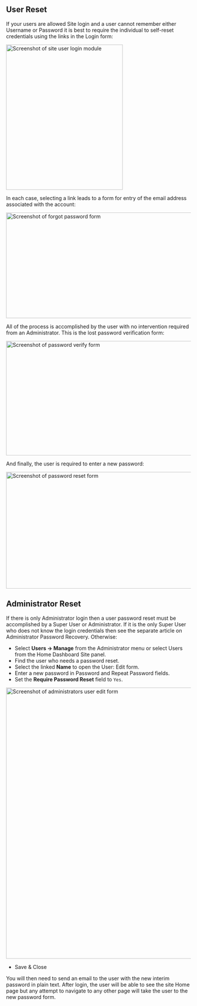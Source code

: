<!-- Filename: J4.x:User_Password_Reset / Display title: User Password Reset -->

## User Reset

If your users are allowed Site login and a user cannot remember either
Username or Password it is best to require the individual to self-reset
credentials using the links in the Login form:

<img
src="https://docs.joomla.org/images/a/aa/J4x-password-reset-user-login-form-en.png"
class="thumbborder" decoding="async" data-file-width="318"
data-file-height="396" width="318" height="396"
alt="Screenshot of site user login module" />

In each case, selecting a link leads to a form for entry of the email
address associated with the account:

<img
src="https://docs.joomla.org/images/thumb/4/41/J4x-password-reset-user-forgot-form-en.png/800px-J4x-password-reset-user-forgot-form-en.png"
class="thumbborder" decoding="async"
srcset="https://docs.joomla.org/images/4/41/J4x-password-reset-user-forgot-form-en.png 1.5x"
data-file-width="1000" data-file-height="360" width="800" height="288"
alt="Screenshot of forgot password form" />

All of the process is accomplished by the user with no intervention
required from an Administrator. This is the lost password verification
form:

<img
src="https://docs.joomla.org/images/thumb/a/ad/J4x-password-reset-user-verify-form-en.png/800px-J4x-password-reset-user-verify-form-en.png"
class="thumbborder" decoding="async"
srcset="https://docs.joomla.org/images/a/ad/J4x-password-reset-user-verify-form-en.png 1.5x"
data-file-width="1000" data-file-height="390" width="800" height="312"
alt="Screenshot of password verify form" />

And finally, the user is required to enter a new password:

<img
src="https://docs.joomla.org/images/thumb/d/d0/J4x-password-reset-user-complete-form-en.png/800px-J4x-password-reset-user-complete-form-en.png"
class="thumbborder" decoding="async"
srcset="https://docs.joomla.org/images/d/d0/J4x-password-reset-user-complete-form-en.png 1.5x"
data-file-width="1000" data-file-height="397" width="800" height="318"
alt="Screenshot of password reset form" />

## Administrator Reset

If there is only Administrator login then a user password reset must be
accomplished by a Super User or Administrator. If it is the only Super
User who does not know the login credentials then see the separate
article on Administrator Password Recovery. Otherwise:

- Select **Users **→** Manage** from the Administrator menu or select
  Users from the Home Dashboard Site panel.
- Find the user who needs a password reset.
- Select the linked **Name** to open the User: Edit form.
- Enter a new password in Password and Repeat Password fields.
- Set the **Require Password Reset** field to `Yes`.

<img
src="https://docs.joomla.org/images/thumb/b/bc/J4x-password-reset-administrator-en.png/800px-J4x-password-reset-administrator-en.png"
class="thumbborder" decoding="async"
srcset="https://docs.joomla.org/images/b/bc/J4x-password-reset-administrator-en.png 1.5x"
data-file-width="1000" data-file-height="924" width="800" height="739"
alt="Screenshot of administrators user edit form" />

- Save & Close

You will then need to send an email to the user with the new interim
password in plain text. After login, the user will be able to see the
site Home page but any attempt to navigate to any other page will take
the user to the new password form.
